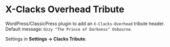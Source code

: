 # X-Clacks Overhead Tribute

WordPress/ClassicPress plugin to add an `X-Clacks-Overhead` tribute header. Default message: `Ozzy "The Prince of Darkness" Osbourne`.

Settings in **Settings → Clacks Tribute**.
